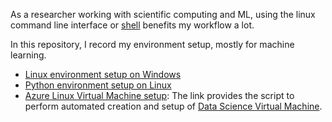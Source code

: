 As a researcher working with scientific computing and ML, using the linux command line interface or [shell](https://scicomp.aalto.fi/scicomp/shell/) benefits my workflow a lot.

In this repository, I record my environment setup, mostly for machine learning.
* [Linux environment setup on Windows](https://gist.github.com/xinzhel/e6e60d5aece30703fb10f0b2e555e639)
* [Python environment setup on Linux](https://github.com/xinzhel/machine_learning_on_linux/blob/master/pyenv.sh)
* [Azure Linux Virtual Machine setup](https://github.com/xinzhel/machine_learning_on_linux/blob/master/AzureSpotDSVM.sh): The link provides the script to perform automated creation and setup of [Data Science Virtual Machine](https://docs.microsoft.com/en-us/azure/machine-learning/data-science-virtual-machine/overview).


